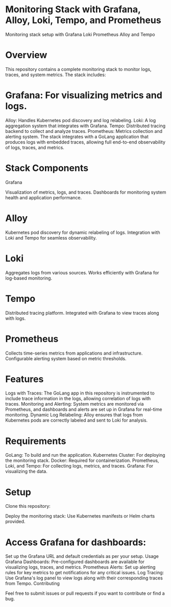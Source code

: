 # Monitoring Stack with Grafana, Alloy, Loki, Tempo, and Prometheus
Monitoring stack setup with Grafana Loki Prometheus Alloy and Tempo

# Overview
This repository contains a complete monitoring stack to monitor logs, traces, and system metrics. The stack includes:

# Grafana: For visualizing metrics and logs.
Alloy: Handles Kubernetes pod discovery and log relabeling.
Loki: A log aggregation system that integrates with Grafana.
Tempo: Distributed tracing backend to collect and analyze traces.
Prometheus: Metrics collection and alerting system.
The stack integrates with a GoLang application that produces logs with embedded traces, allowing full end-to-end observability of logs, traces, and metrics.

# Stack Components
Grafana

Visualization of metrics, logs, and traces.
Dashboards for monitoring system health and application performance.

# Alloy

Kubernetes pod discovery for dynamic relabeling of logs.
Integration with Loki and Tempo for seamless observability.

# Loki

Aggregates logs from various sources.
Works efficiently with Grafana for log-based monitoring.

# Tempo

Distributed tracing platform.
Integrated with Grafana to view traces along with logs.

# Prometheus

Collects time-series metrics from applications and infrastructure.
Configurable alerting system based on metric thresholds.

# Features
Logs with Traces: The GoLang app in this repository is instrumented to include trace information in the logs, allowing correlation of logs with traces.
Monitoring and Alerting: System metrics are monitored via Prometheus, and dashboards and alerts are set up in Grafana for real-time monitoring.
Dynamic Log Relabeling: Alloy ensures that logs from Kubernetes pods are correctly labeled and sent to Loki for analysis.
# Requirements
GoLang: To build and run the application.
Kubernetes Cluster: For deploying the monitoring stack.
Docker: Required for containerization.
Prometheus, Loki, and Tempo: For collecting logs, metrics, and traces.
Grafana: For visualizing the data.

# Setup
Clone this repository:

Deploy the monitoring stack:
Use Kubernetes manifests or Helm charts provided.

# Access Grafana for dashboards:

Set up the Grafana URL and default credentials as per your setup.
Usage
Grafana Dashboards: Pre-configured dashboards are available for visualizing logs, traces, and metrics.
Prometheus Alerts: Set up alerting rules for key metrics to get notifications for any critical issues.
Log Tracing: Use Grafana's log panel to view logs along with their corresponding traces from Tempo.
Contributing

Feel free to submit issues or pull requests if you want to contribute or find a bug.

